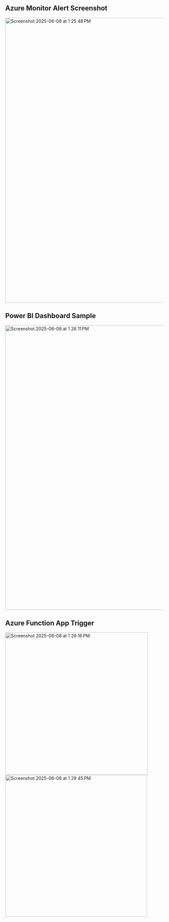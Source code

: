 ## Azure Monitor Alert Screenshot

<img width="906" alt="Screenshot 2025-06-08 at 1 25 48 PM" src="https://github.com/user-attachments/assets/ca782791-3c09-4ad0-b132-24d2101a0462" />

## Power BI Dashboard Sample

<img width="905" alt="Screenshot 2025-06-08 at 1 26 11 PM" src="https://github.com/user-attachments/assets/942e2382-658b-450f-9d88-6cd1e7375008" />

## Azure Function App Trigger

<img width="453" alt="Screenshot 2025-06-08 at 1 29 16 PM" src="https://github.com/user-attachments/assets/46eecf04-fdd7-4e2e-a725-b922ed28a165" />
<img width="451" alt="Screenshot 2025-06-08 at 1 29 45 PM" src="https://github.com/user-attachments/assets/466c49c9-f82c-4a6f-bb0f-6fb0ee4e7ca7" />
